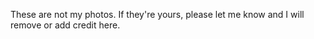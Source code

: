 These are not my photos. If they're yours, please let me know and I will remove or add credit here. 
